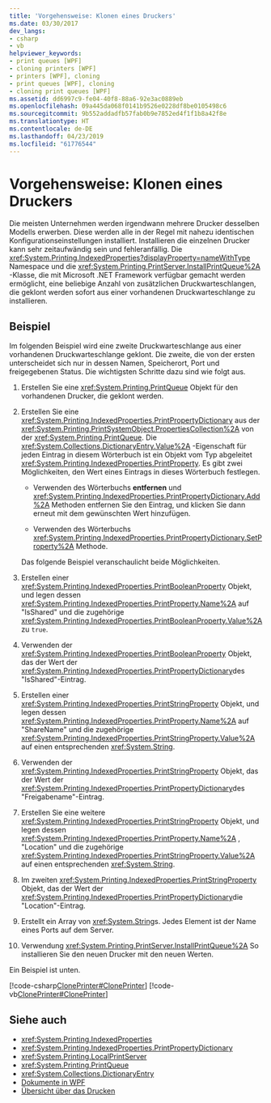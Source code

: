 ```yaml
---
title: 'Vorgehensweise: Klonen eines Druckers'
ms.date: 03/30/2017
dev_langs:
- csharp
- vb
helpviewer_keywords:
- print queues [WPF]
- cloning printers [WPF]
- printers [WPF], cloning
- print queues [WPF], cloning
- cloning print queues [WPF]
ms.assetid: dd6997c9-fe04-40f8-88a6-92e3ac0889eb
ms.openlocfilehash: 09a445da068f0141b9526e0228df8be0105498c6
ms.sourcegitcommit: 9b552addadfb57fab0b9e7852ed4f1f1b8a42f8e
ms.translationtype: HT
ms.contentlocale: de-DE
ms.lasthandoff: 04/23/2019
ms.locfileid: "61776544"
---
```

# <a name="how-to-clone-a-printer"></a>Vorgehensweise: Klonen eines Druckers
Die meisten Unternehmen werden irgendwann mehrere Drucker desselben Modells erwerben. Diese werden alle in der Regel mit nahezu identischen Konfigurationseinstellungen installiert. Installieren die einzelnen Drucker kann sehr zeitaufwändig sein und fehleranfällig. Die <xref:System.Printing.IndexedProperties?displayProperty=nameWithType> Namespace und die <xref:System.Printing.PrintServer.InstallPrintQueue%2A> -Klasse, die mit Microsoft .NET Framework verfügbar gemacht werden ermöglicht, eine beliebige Anzahl von zusätzlichen Druckwarteschlangen, die geklont werden sofort aus einer vorhandenen Druckwarteschlange zu installieren.  
  
## <a name="example"></a>Beispiel  
 Im folgenden Beispiel wird eine zweite Druckwarteschlange aus einer vorhandenen Druckwarteschlange geklont. Die zweite, die von der ersten unterscheidet sich nur in dessen Namen, Speicherort, Port und freigegebenen Status. Die wichtigsten Schritte dazu sind wie folgt aus.  
  
1. Erstellen Sie eine <xref:System.Printing.PrintQueue> Objekt für den vorhandenen Drucker, die geklont werden.  
  
2. Erstellen Sie eine <xref:System.Printing.IndexedProperties.PrintPropertyDictionary> aus der <xref:System.Printing.PrintSystemObject.PropertiesCollection%2A> von der <xref:System.Printing.PrintQueue>. Die <xref:System.Collections.DictionaryEntry.Value%2A> -Eigenschaft für jeden Eintrag in diesem Wörterbuch ist ein Objekt vom Typ abgeleitet <xref:System.Printing.IndexedProperties.PrintProperty>. Es gibt zwei Möglichkeiten, den Wert eines Eintrags in dieses Wörterbuch festlegen.  
  
    - Verwenden des Wörterbuchs **entfernen** und <xref:System.Printing.IndexedProperties.PrintPropertyDictionary.Add%2A> Methoden entfernen Sie den Eintrag, und klicken Sie dann erneut mit dem gewünschten Wert hinzufügen.  
  
    - Verwenden des Wörterbuchs <xref:System.Printing.IndexedProperties.PrintPropertyDictionary.SetProperty%2A> Methode.  
  
     Das folgende Beispiel veranschaulicht beide Möglichkeiten.  
  
3. Erstellen einer <xref:System.Printing.IndexedProperties.PrintBooleanProperty> Objekt, und legen dessen <xref:System.Printing.IndexedProperties.PrintProperty.Name%2A> auf "IsShared" und die zugehörige <xref:System.Printing.IndexedProperties.PrintBooleanProperty.Value%2A> zu `true`.  
  
4. Verwenden der <xref:System.Printing.IndexedProperties.PrintBooleanProperty> Objekt, das der Wert der <xref:System.Printing.IndexedProperties.PrintPropertyDictionary>des "IsShared"-Eintrag.  
  
5. Erstellen einer <xref:System.Printing.IndexedProperties.PrintStringProperty> Objekt, und legen dessen <xref:System.Printing.IndexedProperties.PrintProperty.Name%2A> auf "ShareName" und die zugehörige <xref:System.Printing.IndexedProperties.PrintStringProperty.Value%2A> auf einen entsprechenden <xref:System.String>.  
  
6. Verwenden der <xref:System.Printing.IndexedProperties.PrintStringProperty> Objekt, das der Wert der <xref:System.Printing.IndexedProperties.PrintPropertyDictionary>des "Freigabename"-Eintrag.  
  
7. Erstellen Sie eine weitere <xref:System.Printing.IndexedProperties.PrintStringProperty> Objekt, und legen dessen <xref:System.Printing.IndexedProperties.PrintProperty.Name%2A> , "Location" und die zugehörige <xref:System.Printing.IndexedProperties.PrintStringProperty.Value%2A> auf einen entsprechenden <xref:System.String>.  
  
8. Im zweiten <xref:System.Printing.IndexedProperties.PrintStringProperty> Objekt, das der Wert der <xref:System.Printing.IndexedProperties.PrintPropertyDictionary>die "Location"-Eintrag.  
  
9. Erstellt ein Array von <xref:System.String>s. Jedes Element ist der Name eines Ports auf dem Server.  
  
10. Verwendung <xref:System.Printing.PrintServer.InstallPrintQueue%2A> So installieren Sie den neuen Drucker mit den neuen Werten.  
  
 Ein Beispiel ist unten.  
  
 [!code-csharp[ClonePrinter#ClonePrinter](~/samples/snippets/csharp/VS_Snippets_Wpf/ClonePrinter/CSharp/Program.cs#cloneprinter)]
 [!code-vb[ClonePrinter#ClonePrinter](~/samples/snippets/visualbasic/VS_Snippets_Wpf/ClonePrinter/visualbasic/program.vb#cloneprinter)]  
  
## <a name="see-also"></a>Siehe auch

- <xref:System.Printing.IndexedProperties>
- <xref:System.Printing.IndexedProperties.PrintPropertyDictionary>
- <xref:System.Printing.LocalPrintServer>
- <xref:System.Printing.PrintQueue>
- <xref:System.Collections.DictionaryEntry>
- [Dokumente in WPF](documents-in-wpf.md)
- [Übersicht über das Drucken](printing-overview.md)
